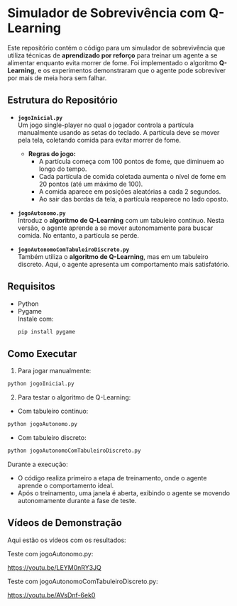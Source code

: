 # Simulador de Sobrevivência com Q-Learning

Este repositório contém o código para um simulador de sobrevivência que utiliza técnicas de **aprendizado por reforço** para treinar um agente a se alimentar enquanto evita morrer de fome. Foi implementado o algoritmo **Q-Learning**, e os experimentos demonstraram que o agente pode sobreviver por mais de meia hora sem falhar.

## Estrutura do Repositório

- **`jogoInicial.py`**  
  Um jogo single-player no qual o jogador controla a partícula manualmente usando as setas do teclado. A partícula deve se mover pela tela, coletando comida para evitar morrer de fome.  
  - **Regras do jogo:**
    - A partícula começa com 100 pontos de fome, que diminuem ao longo do tempo.
    - Cada partícula de comida coletada aumenta o nível de fome em 20 pontos (até um máximo de 100).
    - A comida aparece em posições aleatórias a cada 2 segundos.
    - Ao sair das bordas da tela, a partícula reaparece no lado oposto.

- **`jogoAutonomo.py`**  
  Introduz o **algoritmo de Q-Learning** com um tabuleiro contínuo. Nesta versão, o agente aprende a se mover autonomamente para buscar comida. No entanto, a partícula se perde.

- **`jogoAutonomoComTabuleiroDiscreto.py`**  
  Também utiliza o **algoritmo de Q-Learning**, mas em um tabuleiro discreto. Aqui, o agente apresenta um comportamento mais satisfatório.

## Requisitos

- Python
- Pygame  
  Instale com:
  ```bash
  pip install pygame
  ```
## Como Executar

1. Para jogar manualmente:

```bash
python jogoInicial.py
```

2. Para testar o algoritmo de Q-Learning:

- Com tabuleiro contínuo:
```bash
python jogoAutonomo.py
```

- Com tabuleiro discreto:
```bash
python jogoAutonomoComTabuleiroDiscreto.py
```

Durante a execução:
- O código realiza primeiro a etapa de treinamento, onde o agente aprende o comportamento ideal.
- Após o treinamento, uma janela é aberta, exibindo o agente se movendo autonomamente durante a fase de teste.

## Vídeos de Demonstração

Aqui estão os vídeos com os resultados:

Teste com jogoAutonomo.py: 

https://youtu.be/LEYM0nRY3JQ

Teste com jogoAutonomoComTabuleiroDiscreto.py:

https://youtu.be/AVsDnf-6ek0
